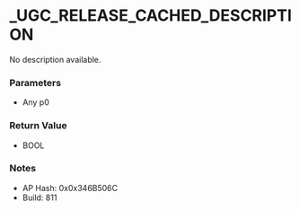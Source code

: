 # _UGC_RELEASE_CACHED_DESCRIPTION

No description available.

### Parameters
* Any p0

### Return Value
* BOOL

### Notes
* AP Hash: 0x0x346B506C
* Build: 811

